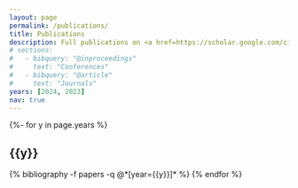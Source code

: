 ```yaml
---
layout: page
permalink: /publications/
title: Publications
description: Full publications on <a href=https://scholar.google.com/citations?user=SYoXjKMAAAAJ&hl=en  style=color:#389AC4>Google Scholar.</a><br> Asterik(*) means equal contribution.
# sections:
#   - bibquery: "@inproceedings"
#     text: "Conferences"
#   - bibquery: "@article"
#     text: "Journals"
years: [2024, 2023]
nav: true
---
```

<!-- _pages/publications.md -->
<div class="publications">

<!-- {% for section in page.sections %}

  <a id="{{section.text}}"></a>
  <p class="bibtitle">{{section.text}}</p>

  {%- for y in page.years %}
    <h2 class="year">{{y}}</h2>
    {%- bibliography -f papers -q {{section.bibquery}}[year={{y}}] -%}
  {% endfor %}

{% endfor %} -->

{%- for y in page.years %}
  <h2 class="year">{{y}}</h2>
  {% bibliography -f papers -q @*[year={{y}}]* %}
{% endfor %}

</div>

